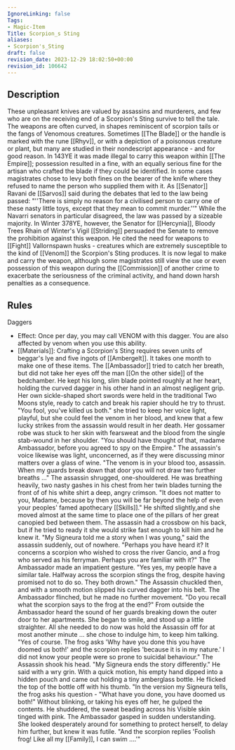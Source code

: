 ```yaml
---
IgnoreLinking: false
Tags:
- Magic-Item
Title: Scorpion_s Sting
aliases:
- Scorpion's_Sting
draft: false
revision_date: 2023-12-29 18:02:50+00:00
revision_id: 106642
---
```


## Description
These unpleasant knives are valued by assassins and murderers, and few who are on the receiving end of a Scorpion's Sting survive to tell the tale. The weapons are often curved, in shapes reminiscent of scorpion tails or the fangs of Venomous creatures. Sometimes [[The Blade]] or the handle is marked with the rune [[Rhyv]], or with a depiction of a poisonous creature or plant, but many are studied in their nondescript appearance - and for good reason.
In 143YE it was made illegal to carry this weapon within [[The Empire]]; possession resulted in a fine, with an equally serious fine for the artisan who crafted the blade if they could be identified. In some cases magistrates chose to levy both fines on the bearer of the knife where they refused to name the person who supplied them with it. As [[Senator]] Ravani de [[Sarvos]] said during the debates that led to the law being passed: "''There is simply no reason for a civilised person to carry one of these nasty little toys, except that they mean to commit murder.''" While the Navarri senators in particular disagreed, the law was passed by a sizeable majority. 
In Winter 378YE, however, the Senator for [[Hercynia]], Bloody Trees Rhain of Winter's Vigil [[Striding]] persuaded the Senate to remove the prohibition against this weapon. He cited the need for weapons to [[Fight]] Vallornspawn husks - creatures which are extremely susceptible to the kind of [[Venom]] the Scorpion's Sting produces.  It is now legal to make and carry the weapon, although some magistrates still view the use or even possession of this weapon during the [[Commission]] of another crime to exacerbate the seriousness of the criminal activity, and hand down harsh penalties as a consequence.
## Rules
Daggers
* Effect: Once per day, you may call VENOM with this dagger. You are also affected by venom when you use this ability.
* [[Materials]]: Crafting a Scorpion's Sting requires seven units of beggar's lye and five ingots of [[Ambergelt]]. It takes one month to make one of these items.
The [[Ambassador]] tried to catch her breath, but did not take her eyes off the man [[On the other side]] of the bedchamber. He kept his long, slim blade pointed roughly at her heart, holding the curved dagger in his other hand in an almost negligent grip. Her own sickle-shaped short swords were held in the traditional Two Moons style, ready to catch and break his rapier should he try to thrust.
"You fool, you've killed us both." she tried to keep her voice light, playful, but she could feel the venom in her blood, and knew that a few lucky strikes from the assassin would result in her death. Her gossamer robe was stuck to her skin with fearsweat and the blood from the single stab-wound in her shoulder.
"You should have thought of that, madame Ambassador, before you agreed to spy on the Empire." The assassin's voice likewise was light, unconcerned, as if they were discussing minor matters over a glass of wine.
"The venom is in your blood too, assassin. When my guards break down that door you will not draw two further breaths ..."
The assassin shrugged, one-shouldered. He was breathing heavily, two nasty gashes in his chest from her twin blades turning the front of  of his white shirt a deep, angry crimson.
"It does not matter to you, Madame, because by then you will be far beyond the help of even your peoples' famed apothecary [[Skills]]."
He shifted slightly,and she moved almost at the same time to place one of the pillars of her great canopied bed between them. The assassin had a crossbow on his back, but if he tried to ready it she would strike fast enough to kill him and he knew it.
"My Signeura told me a story when I was young," said the assassin suddenly, out of nowhere. "Perhaps you have heard it? It concerns a scorpion who wished to cross the river Gancio, and a frog who served as his ferryman. Perhaps you are familiar with it?" 
The Ambassador made an impatient gesture.
"Yes yes, my people have a similar tale. Halfway across the scorpion stings the frog, despite having promised not to do so. They both drown."
The Assassin chuckled then, and with a smooth motion slipped his curved dagger into his belt. The Ambassador flinched, but he made no further movement.
"Do you recall what the scorpion says to the frog at the end?"
From outside the Ambassador heard the sound of her guards breaking down the outer door to her apartments. She began to smile, and stood up a little straighter. All she needed to do now was hold the Assassin off for at most another minute ... she chose to indulge him, to keep him talking.
"Yes of course. The frog asks 'Why have you done this you have doomed us both!' and the scorpion replies 'because it is in my nature.' I did not know your people were so prone to suicidal behaviour."
The Assassin shook his head.
"My Signeura ends the story differently." He said with a wry grin. With a quick motion, his empty hand dipped into a hidden pouch and came out holding a tiny amberglass bottle. He flicked the top of the bottle off with his thumb.
"In the version my Signeura tells, the frog asks his question - "What have you done, you have doomed us both!"
Without blinking, or taking his eyes off her, he gulped the contents. He shuddered, the sweat beading across his Visible skin tinged with pink. The Ambassador gasped in sudden understanding. She looked desperately around for something to protect herself, to delay him further, but knew it was futile.
"And the scorpion replies 'Foolish frog! Like all my [[Family]], I can swim ....'"